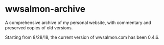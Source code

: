# wwsalmon-archive

A comprehensive archive of my personal website, with commentary and preserved copies of old versions.

Starting from 8/28/18, the current version of wwsalmon.com has been 0.4.6.